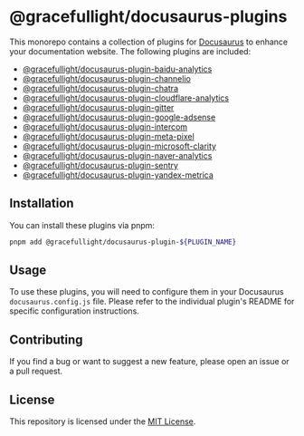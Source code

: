 # @gracefullight/docusaurus-plugins

This monorepo contains a collection of plugins for [Docusaurus](https://docusaurus.io/) to enhance your documentation website. The following plugins are included:

- [@gracefullight/docusaurus-plugin-baidu-analytics](https://www.npmjs.com/package/@gracefullight/docusaurus-plugin-baidu-analytics)
- [@gracefullight/docusaurus-plugin-channelio](https://www.npmjs.com/package/@gracefullight/docusaurus-plugin-channelio)
- [@gracefullight/docusaurus-plugin-chatra](https://www.npmjs.com/package/@gracefullight/docusaurus-plugin-chatra)
- [@gracefullight/docusaurus-plugin-cloudflare-analytics](https://www.npmjs.com/package/@gracefullight/docusaurus-plugin-cloudflare-analytics)
- [@gracefullight/docusaurus-plugin-gitter](https://www.npmjs.com/package/@gracefullight/docusaurus-plugin-gitter)
- [@gracefullight/docusaurus-plugin-google-adsense](https://www.npmjs.com/package/@gracefullight/docusaurus-plugin-google-adsense)
- [@gracefullight/docusaurus-plugin-intercom](https://www.npmjs.com/package/@gracefullight/docusaurus-plugin-intercom)
- [@gracefullight/docusaurus-plugin-meta-pixel](https://www.npmjs.com/package/@gracefullight/docusaurus-plugin-meta-pixel)
- [@gracefullight/docusaurus-plugin-microsoft-clarity](https://www.npmjs.com/package/@gracefullight/docusaurus-plugin-microsoft-clarity)
- [@gracefullight/docusaurus-plugin-naver-analytics](https://www.npmjs.com/package/@gracefullight/docusaurus-plugin-naver-analytics)
- [@gracefullight/docusaurus-plugin-sentry](https://www.npmjs.com/package/@gracefullight/docusaurus-plugin-sentry)
- [@gracefullight/docusaurus-plugin-yandex-metrica](https://www.npmjs.com/package/@gracefullight/docusaurus-plugin-yandex-metrica)

## Installation

You can install these plugins via pnpm:

```bash
pnpm add @gracefullight/docusaurus-plugin-${PLUGIN_NAME}
```

## Usage

To use these plugins, you will need to configure them in your Docusaurus `docusaurus.config.js` file. Please refer to the individual plugin's README for specific configuration instructions.

## Contributing

If you find a bug or want to suggest a new feature, please open an issue or a pull request.

## License

This repository is licensed under the [MIT License](LICENSE).
